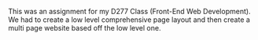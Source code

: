 This was an assignment for my D277 Class (Front-End Web Development). We had to create a low level comprehensive page layout and then create a multi page website based off the low level one.
